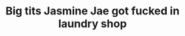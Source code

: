 ---
layout: post
title: Big tits Jasmine Jae got fucked in laundry shop
duration: '10:00'
view: 215
rate: 2
video: 'https://flashservice.xvideos.com/embedframe/26805571'
category: 
 - black
tags: 
 - big-black-cock
priority: 0.9
changefreq: daily
---